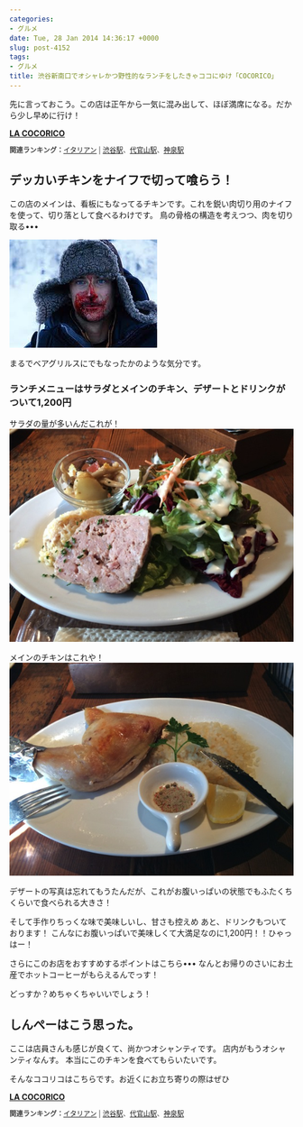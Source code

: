 ```yaml
---
categories:
- グルメ
date: Tue, 28 Jan 2014 14:36:17 +0000
slug: post-4152
tags:
- グルメ
title: 渋谷新南口でオシャレかつ野性的なランチをしたきゃココにゆけ「COCORICO」
---
```


先に言っておこう。この店は正午から一気に混み出して、ほぼ満席になる。だから少し早めに行け！

<div><strong><a href="http://tabelog.com/tokyo/A1303/A130301/13147320/" target="_blank">LA COCORICO</a></strong>
<script src="http://tabelog.com/badge/google_badge?rcd=13147320" type="text/javascript" charset="utf-8"></script>
</div>
<p style="color:#444444; font-size:12px;">
<strong>関連ランキング：</strong><a href="http://tabelog.com/rstLst/italian/">イタリアン</a> | <a href="http://tabelog.com/tokyo/A1303/A130301/R4698/rstLst/">渋谷駅</a>、<a href="http://tabelog.com/tokyo/A1303/A130303/R5661/rstLst/">代官山駅</a>、<a href="http://tabelog.com/tokyo/A1303/A130301/R5207/rstLst/">神泉駅</a></p>



<h2>デッカいチキンをナイフで切って喰らう！</h2>

この店のメインは、看板にもなってるチキンです。これを鋭い肉切り用のナイフを使って、切り落として食べるわけです。
鳥の骨格の構造を考えつつ、肉を切り取る••• 

<a href="images/NewImage29.png">![](images/NewImage29.png)</a>

まるでベアグリルスにでもなったかのような気分です。 



<h3>ランチメニューはサラダとメインのチキン、デザートとドリンクがついて1,200円</h3>

サラダの量が多いんだこれが！
![](images/IMG_0877.jpg)

メインのチキンはこれや！
![](images/IMG_0879.jpg)

デザートの写真は忘れてもうたんだが、これがお腹いっぱいの状態でもふたくちくらいで食べられる大きさ！

そして手作りちっくな味で美味しいし、甘さも控えめ あと、ドリンクもついております！ こんなにお腹いっぱいで美味しくて大満足なのに1,200円！！ひゃっはー！

さらにこのお店をおすすめするポイントはこちら••• なんとお帰りのさいにお土産でホットコーヒーがもらえるんでっす！

どっすか？めちゃくちゃいいでしょう！


<h2>しんぺーはこう思った。</h2>

ここは店員さんも感じが良くて、尚かつオシャンティです。 店内がもうオシャンティなんす。 本当にこのチキンを食べてもらいたいです。

そんなココリコはこちらです。お近くにお立ち寄りの際はぜひ 

<div><strong><a href="http://tabelog.com/tokyo/A1303/A130301/13147320/" target="_blank">LA COCORICO</a></strong>
<script src="http://tabelog.com/badge/google_badge?rcd=13147320" type="text/javascript" charset="utf-8"></script>
</div>
<p style="color:#444444; font-size:12px;">
<strong>関連ランキング：</strong><a href="http://tabelog.com/rstLst/italian/">イタリアン</a> | <a href="http://tabelog.com/tokyo/A1303/A130301/R4698/rstLst/">渋谷駅</a>、<a href="http://tabelog.com/tokyo/A1303/A130303/R5661/rstLst/">代官山駅</a>、<a href="http://tabelog.com/tokyo/A1303/A130301/R5207/rstLst/">神泉駅</a></p>